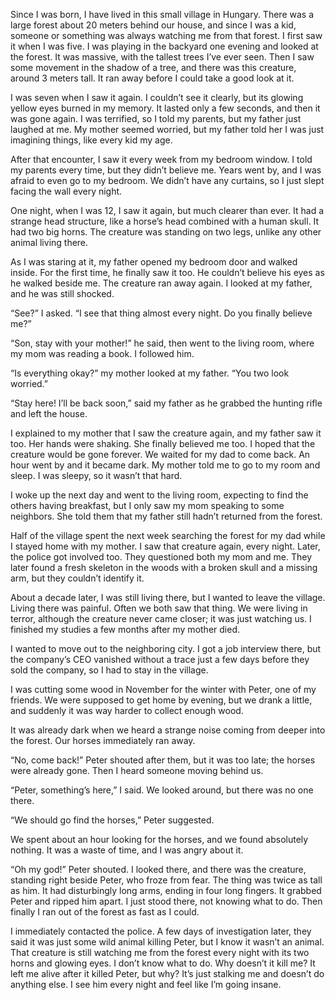 Since I was born, I have lived in this small village in Hungary. There was a large forest about 20 meters behind our house, and since I was a kid, someone or something was always watching me from that forest. I first saw it when I was five. I was playing in the backyard one evening and looked at the forest. It was massive, with the tallest trees I’ve ever seen. Then I saw some movement in the shadow of a tree, and there was this creature, around 3 meters tall. It ran away before I could take a good look at it. 

I was seven when I saw it again. I couldn’t see it clearly, but its glowing yellow eyes burned in my memory. It lasted only a few seconds, and then it was gone again. I was terrified, so I told my parents, but my father just laughed at me. My mother seemed worried, but my father told her I was just imagining things, like every kid my age. 

After that encounter, I saw it every week from my bedroom window. I told my parents every time, but they didn’t believe me. Years went by, and I was afraid to even go to my bedroom. We didn’t have any curtains, so I just slept facing the wall every night. 

One night, when I was 12, I saw it again, but much clearer than ever. It had a strange head structure, like a horse’s head combined with a human skull. It had two big horns. The creature was standing on two legs, unlike any other animal living there. 

As I was staring at it, my father opened my bedroom door and walked inside. For the first time, he finally saw it too. He couldn’t believe his eyes as he walked beside me. The creature ran away again. I looked at my father, and he was still shocked. 

“See?” I asked. “I see that thing almost every night. Do you finally believe me?”

“Son, stay with your mother!” he said, then went to the living room, where my mom was reading a book. I followed him. 

“Is everything okay?” my mother looked at my father. “You two look worried.”

“Stay here! I’ll be back soon,” said my father as he grabbed the hunting rifle and left the house.

I explained to my mother that I saw the creature again, and my father saw it too. Her hands were shaking. She finally believed me too. I hoped that the creature would be gone forever. We waited for my dad to come back. An hour went by and it became dark. My mother told me to go to my room and sleep. I was sleepy, so it wasn’t that hard. 

I woke up the next day and went to the living room, expecting to find the others having breakfast, but I only saw my mom speaking to some neighbors. She told them that my father still hadn’t returned from the forest. 

Half of the village spent the next week searching the forest for my dad while I stayed home with my mother. I saw that creature again, every night. Later, the police got involved too. They questioned both my mom and me. They later found a fresh skeleton in the woods with a broken skull and a missing arm, but they couldn’t identify it. 

About a decade later, I was still living there, but I wanted to leave the village. Living there was painful. Often we both saw that thing. We were living in terror, although the creature never came closer; it was just watching us. I finished my studies a few months after my mother died. 

I wanted to move out to the neighboring city. I got a job interview there, but the company’s CEO vanished without a trace just a few days before they sold the company, so I had to stay in the village. 

I was cutting some wood in November for the winter with Peter, one of my friends. We were supposed to get home by evening, but we drank a little, and suddenly it was way harder to collect enough wood. 

It was already dark when we heard a strange noise coming from deeper into the forest. Our horses immediately ran away.

“No, come back!” Peter shouted after them, but it was too late; the horses were already gone. Then I heard someone moving behind us. 

“Peter, something’s here,” I said. We looked around, but there was no one there. 

“We should go find the horses,” Peter suggested.

We spent about an hour looking for the horses, and we found absolutely nothing. It was a waste of time, and I was angry about it. 

“Oh my god!” Peter shouted. I looked there, and there was the creature, standing right beside Peter, who froze from fear. The thing was twice as tall as him. It had disturbingly long arms, ending in four long fingers. It grabbed Peter and ripped him apart. I just stood there, not knowing what to do. Then finally I ran out of the forest as fast as I could. 

I immediately contacted the police. A few days of investigation later, they said it was just some wild animal killing Peter, but I know it wasn’t an animal. That creature is still watching me from the forest every night with its two horns and glowing eyes. I don’t know what to do. Why doesn’t it kill me? It left me alive after it killed Peter, but why? It’s just stalking me and doesn’t do anything else. I see him every night and feel like I’m going insane.
